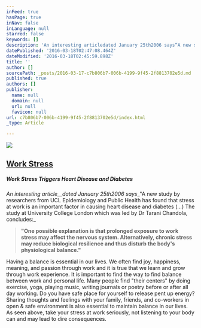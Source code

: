 ```yaml
---
inFeed: true
hasPage: true
inNav: false
inLanguage: null
starred: false
keywords: []
description: 'An interesting articledated January 25th2006 says“A new study by researchers from UCL Epidemiology and Public Health has found that stress at work is an important factor in causing heart disease and diabetes (…) The study at University College London which was led by Dr Tarani Chandola, concludes:'
datePublished: '2016-03-18T02:47:08.464Z'
dateModified: '2016-03-18T02:45:59.898Z'
title: ''
author: []
sourcePath: _posts/2016-03-17-c7b806b7-006b-4199-9f45-2f8813702e5d.md
published: true
authors: []
publisher:
  name: null
  domain: null
  url: null
  favicon: null
url: c7b806b7-006b-4199-9f45-2f8813702e5d/index.html
_type: Article

---
```

![](https://the-grid-user-content.s3-us-west-2.amazonaws.com/60f1728f-179c-420e-93b4-4ea36239faf9.jpg)

## [Work Stress][0]

##### Work Stress Triggers Heart Disease and Diabetes

_An interesting article__dated January 25th2006 says__"A new study by researchers from UCL Epidemiology and Public Health has found that stress at work is an important factor in causing heart disease and diabetes (...) The study at University College London which was led by Dr Tarani Chandola, concludes:_

> __"One possible explanation is that prolonged exposure to work stress may affect the nervous system. Alternatively, chronic stress may reduce biological resilience and thus disturb the body's physiological balance."__

Having a balance is essential in our lives.  We often find joy, happiness, meaning, and passion through work and it is true that we learn and grow through work experience.   It is important to find the way to find balance between work and personal life.  Many people find "their centers" by doing exercise, yoga, playing music, writing journals or poetry before or after all day working.  Do you have safe place for yourself to release pent up energy?  Sharing thoughts and feelings with your family, friends, and co-workers in open & safe environment is also essential to maintain balance in our lives. As seen above, take your stress at work seriously, not listening to your body can and may lead to dire consequences.

[0]: http://ta.mokeek.com/2013/07/09/work-stress/